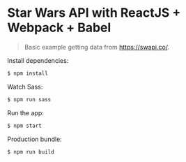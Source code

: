 # Star Wars API with ReactJS + Webpack + Babel
> Basic example getting data from https://swapi.co/.

Install dependencies:

```sh
$ npm install
```
  
Watch Sass:

```sh
$ npm run sass
```

Run the app:

```sh
$ npm start
```

Production bundle:

```sh
$ npm run build
```
